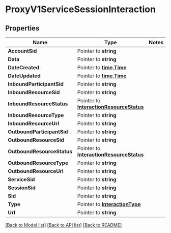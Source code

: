 # ProxyV1ServiceSessionInteraction

## Properties
Name | Type | Notes
------------ | ------------- | -------------
**AccountSid** | Pointer to **string** | 
**Data** | Pointer to **string** | 
**DateCreated** | Pointer to [**time.Time**](time.Time.md) | 
**DateUpdated** | Pointer to [**time.Time**](time.Time.md) | 
**InboundParticipantSid** | Pointer to **string** | 
**InboundResourceSid** | Pointer to **string** | 
**InboundResourceStatus** | Pointer to [**InteractionResourceStatus**](interaction_resource_status.md) | 
**InboundResourceType** | Pointer to **string** | 
**InboundResourceUrl** | Pointer to **string** | 
**OutboundParticipantSid** | Pointer to **string** | 
**OutboundResourceSid** | Pointer to **string** | 
**OutboundResourceStatus** | Pointer to [**InteractionResourceStatus**](interaction_resource_status.md) | 
**OutboundResourceType** | Pointer to **string** | 
**OutboundResourceUrl** | Pointer to **string** | 
**ServiceSid** | Pointer to **string** | 
**SessionSid** | Pointer to **string** | 
**Sid** | Pointer to **string** | 
**Type** | Pointer to [**InteractionType**](interaction_type.md) | 
**Url** | Pointer to **string** | 

[[Back to Model list]](../README.md#documentation-for-models) [[Back to API list]](../README.md#documentation-for-api-endpoints) [[Back to README]](../README.md)


